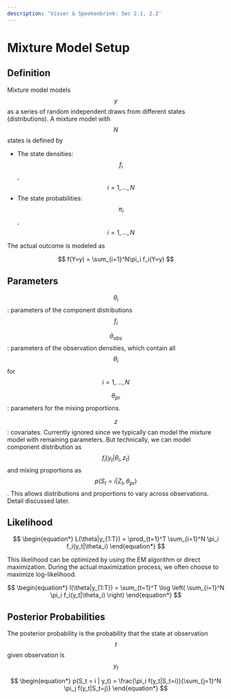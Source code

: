 ```yaml
---
description: 'Visser & Speekenbrink: Sec 2.1, 2.2'
---
```


# Mixture Model Setup

## Definition

Mixture model models $$y$$ as a series of random independent draws from different states (distributions). A mixture model with $$N$$ states is defined by

* The state densities:  $$f_i$$, $$i = 1,..., N$$
* The state probabilities:  $$\pi_i$$, $$i = 1,...,N$$

The actual outcome is modeled as

$$
f(Y=y) = \sum_{i=1}^N\pi_i f_i(Y=y)
$$

## Parameters

$$\theta_i$$: parameters of the component distributions $$f_i$$

$$\theta_{obs}$$: parameters of the observation densities, which contain all $$\theta_i$$ for $$i=1,...,N$$

$$\theta_{pr}$$: parameters for the mixing proportions.

$$z$$: covariates. Currently ignored since we typically can model the mixture model with remaining parameters. But technically, we can model component distribution as $$f_i(y_t|\theta_i, z_t)$$ and mixing proportions as $$p(S_t = i|Z_t, \theta_{pr})$$. This allows distributions and proportions to vary across observations. Detail discussed later.

## Likelihood

$$
\begin{equation*} L(\theta|y_{1:T}) = \prod_{t=1}^T \sum_{i=1}^N \pi_i f_i(y_t|\theta_i) \end{equation*}
$$

This likelihood can be optimized by using the EM algorithm or direct maximization. During the actual maximization process, we often choose to maximize log-likelihood.

$$
\begin{equation*} l(\theta|y_{1:T}) = \sum_{t=1}^T \log \left( \sum_{i=1}^N \pi_i f_i(y_t|\theta_i) \right) \end{equation*}
$$

## Posterior Probabilities

The posterior probability is the probability that the state at observation $$t$$ given observation is $$y_t$$

$$
\begin{equation*} p(S_t = i | y_t) = \frac{\pi_i f(y_t|S_t=i)}{\sum_{j=1}^N \pi_j f(y_t|S_t=j)} \end{equation*}
$$
